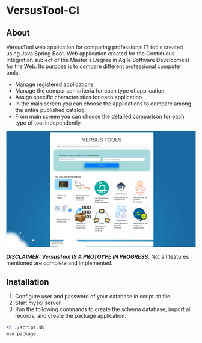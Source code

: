 # VersusTool-CI

## About

VersusTool web application for comparing professional IT tools created using Java Spring Boot.
Web application created for the Continuous Integration subject of the Master's Degree in Agile Software Development for the Web.
Its purpose is to compare different professional computer tools.
- Manage registered applications
- Manage the comparison criteria for each type of application
- Assign specific characteristics for each application
- In the main screen you can choose the applications to compare among the entire published catalog.
- From main screen you can choose the detailed comparison for each type of tool independently.

![Main screen](https://github.com/Hanxco/VersusTool-CI/blob/main/docGit/Captura.PNG?raw=true)

_**DISCLAIMER: VersusTool IS A PROTOYPE IN PROGRESS.**_ Not all features mentioned are complete and implemented.

## Installation

1. Configure user and password of your database in script.sh file. 
2. Start mysql server.
3. Run the following commands to create the schema database, import all records, and create the package application.
```sh
sh ./script.sh
mvn package
```